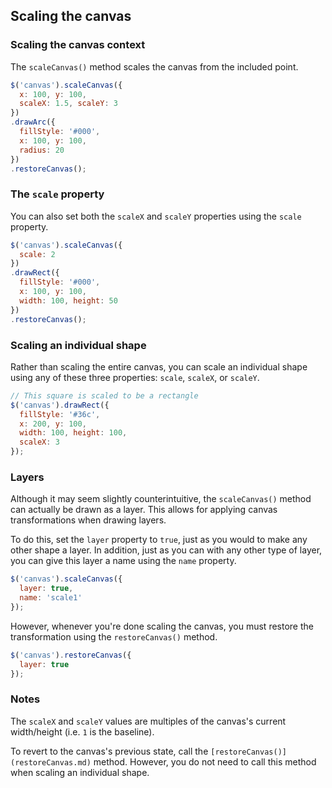 ## Scaling the canvas

### Scaling the canvas context

The `scaleCanvas()` method scales the canvas from the included point.

```javascript
$('canvas').scaleCanvas({
  x: 100, y: 100,
  scaleX: 1.5, scaleY: 3
})
.drawArc({
  fillStyle: '#000',
  x: 100, y: 100,
  radius: 20
})
.restoreCanvas();
```

### The `scale` property

You can also set both the `scaleX` and `scaleY` properties using the `scale` property.

```javascript
$('canvas').scaleCanvas({
  scale: 2
})
.drawRect({
  fillStyle: '#000',
  x: 100, y: 100,
  width: 100, height: 50
})
.restoreCanvas();
```

### Scaling an individual shape

Rather than scaling the entire canvas, you can scale an individual shape using any of these three properties: `scale`, `scaleX`, or `scaleY`.

```javascript
// This square is scaled to be a rectangle
$('canvas').drawRect({
  fillStyle: '#36c',
  x: 200, y: 100,
  width: 100, height: 100,
  scaleX: 3
});
```

### Layers

Although it may seem slightly counterintuitive, the `scaleCanvas()` method can actually be drawn as a layer. This allows for applying canvas transformations when drawing layers.

To do this, set the `layer` property to `true`, just as you would to make any other shape a layer. In addition, just as you can with any other type of layer, you can give this layer a name using the `name` property.

```javascript
$('canvas').scaleCanvas({
  layer: true,
  name: 'scale1'
});
```

However, whenever you're done scaling the canvas, you must restore the transformation using the `restoreCanvas()` method.

```javascript
$('canvas').restoreCanvas({
  layer: true
});
```

### Notes

The `scaleX` and `scaleY` values are multiples of the canvas's current width/height (i.e. `1` is the baseline).

To revert to the canvas's previous state, call the `[restoreCanvas()](restoreCanvas.md)` method. However, you do not need to call this method when scaling an individual shape.
